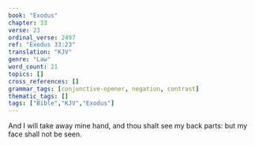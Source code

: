 ```yaml
---
book: "Exodus"
chapter: 33
verse: 23
ordinal_verse: 2497
ref: "Exodus 33:23"
translation: "KJV"
genre: "Law"
word_count: 21
topics: []
cross_references: []
grammar_tags: [conjunctive-opener, negation, contrast]
thematic_tags: []
tags: ["Bible","KJV","Exodus"]
---
```

And I will take away mine hand, and thou shalt see my back parts: but my face shall not be seen.
